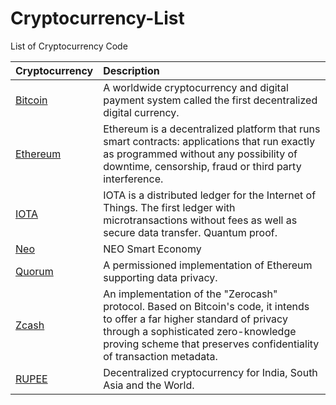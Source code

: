 # Cryptocurrency-List
List of Cryptocurrency Code

| Cryptocurrency  	|      Description     	|
|----------	|:------	|
|<a href="https://github.com/bitcoin/bitcoin" target="_blank" >Bitcoin</a>|A worldwide cryptocurrency and digital payment system called the first decentralized digital currency.|
|<a href="https://github.com/ethereum/go-ethereum" target="_blank" >Ethereum</a>|Ethereum is a decentralized platform that runs smart contracts: applications that run exactly as programmed without any possibility of downtime, censorship, fraud or third party interference.|
|<a href="https://github.com/iotaledger" target="_blank" >IOTA</a>|IOTA is a distributed ledger for the Internet of Things. The first ledger with microtransactions without fees as well as secure data transfer. Quantum proof.|
|<a href="https://github.com/neo-project/neo" target="_blank" >Neo</a>|NEO Smart Economy|
|<a href="https://github.com/jpmorganchase/quorum" target="_blank" >Quorum</a>|A permissioned implementation of Ethereum supporting data privacy.|
|<a href="https://z.cash/" target="_blank" >Zcash</a>|An implementation of the "Zerocash" protocol. Based on Bitcoin's code, it intends to offer a far higher standard of privacy through a sophisticated zero-knowledge proving scheme that preserves confidentiality of transaction metadata.|
|<a href="https://github.com/rupeedigitalassets/RUPEE" target="_blank" >RUPEE</a>|Decentralized cryptocurrency for India, South Asia and the World.|



